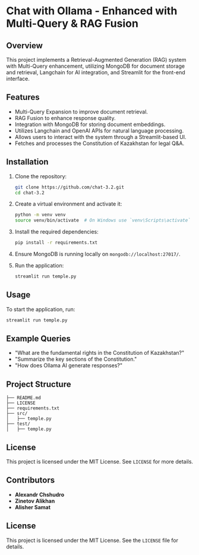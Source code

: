 # Chat with Ollama - Enhanced with Multi-Query & RAG Fusion

## Overview

This project implements a Retrieval-Augmented Generation (RAG) system with Multi-Query enhancement, utilizing MongoDB for document storage and retrieval, Langchain for AI integration, and Streamlit for the front-end interface.

## Features

- Multi-Query Expansion to improve document retrieval.
- RAG Fusion to enhance response quality.
- Integration with MongoDB for storing document embeddings.
- Utilizes Langchain and OpenAI APIs for natural language processing.
- Allows users to interact with the system through a Streamlit-based UI.
- Fetches and processes the Constitution of Kazakhstan for legal Q&A.

## Installation

1. Clone the repository:
   ```sh
   git clone https://github.com/chat-3.2.git
   cd chat-3.2
   ```
2. Create a virtual environment and activate it:
   ```sh
   python -m venv venv
   source venv/bin/activate  # On Windows use `venv\Scripts\activate`
   ```
3. Install the required dependencies:
   ```sh
   pip install -r requirements.txt
   ```
4. Ensure MongoDB is running locally on `mongodb://localhost:27017/`.
  
5. Run the application:
   ```bash
   streamlit run temple.py
   ```

## Usage

To start the application, run:

```sh
streamlit run temple.py
```

## Example Queries

- "What are the fundamental rights in the Constitution of Kazakhstan?"
- "Summarize the key sections of the Constitution."
- "How does Ollama AI generate responses?"

## Project Structure

```
├── README.md
├── LICENSE
├── requirements.txt
├── src/
│   ├── temple.py
├── test/
│   ├── temple.py
```

## License

This project is licensed under the MIT License. See `LICENSE` for more details.

## Contributors

- **Alexandr Chshudro**
- **Zinetov Alikhan**
- **Alisher Samat**


## License

This project is licensed under the MIT License. See the `LICENSE` file for details.

